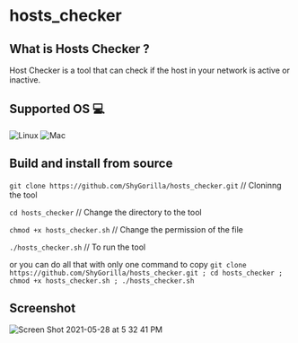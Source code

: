 # hosts_checker

## What is Hosts Checker ?
Host Checker is a tool that can check if the host in your network is active or inactive.

## Supported OS 💻

![Linux](https://img.shields.io/badge/-Linux-000000?style=flat&logo=linux&logoColor=FCC624)
![Mac](http://img.shields.io/badge/-Mac-0078D6?style=flat-square&logo=apple&logoColor=ffffff)

## Build and install from source
`git clone https://github.com/ShyGorilla/hosts_checker.git` // Cloninng the tool

`cd hosts_checker` // Change the directory to the tool

`chmod +x hosts_checker.sh` // Change the permission of the file

`./hosts_checker.sh` // To run the tool

or you can do all that with only one command to copy
`git clone https://github.com/ShyGorilla/hosts_checker.git ; cd hosts_checker ; chmod +x hosts_checker.sh ; ./hosts_checker.sh`

## Screenshot

![Screen Shot 2021-05-28 at 5 32 41 PM](https://user-images.githubusercontent.com/73632576/119994778-fa1fd580-bfdd-11eb-98b1-2dc250a2dcae.jpg)

